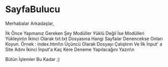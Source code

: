# SayfaBulucu

Merhabalar Arkadaşlar,

İlk Önce Yapmanız Gereken Şey Modüller Yüklü Değil İse Modülleri Yükleyin\n
İkinci Olarak txt.txt Dosyasına Hangi Sayfalar Denencekse Onları Koyun. Örnek : index.html\n
Üçüncü Olarak Dosyayı Çalıştırın Ve İlk İnput' a Site Adını İkinci İnput'a Kaç Kere Deneme Yapılacağını Yazın\n

Bütün İşlemler Bu Kadar ;)
